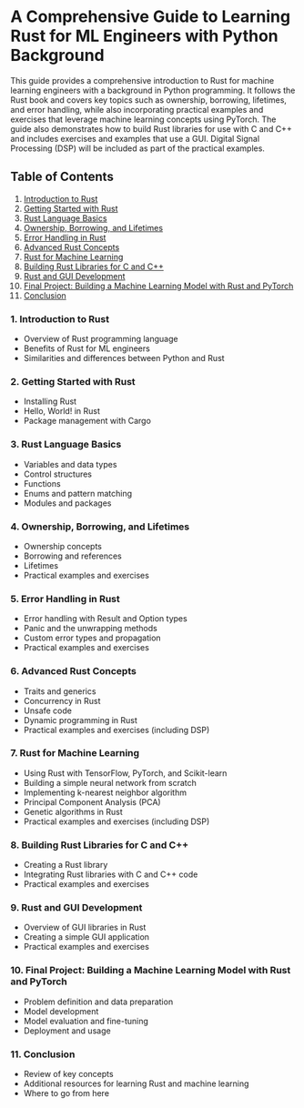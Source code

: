 # A Comprehensive Guide to Learning Rust for ML Engineers with Python Background

This guide provides a comprehensive introduction to Rust for machine learning engineers with a background in Python programming. It follows the Rust book and covers key topics such as ownership, borrowing, lifetimes, and error handling, while also incorporating practical examples and exercises that leverage machine learning concepts using PyTorch. The guide also demonstrates how to build Rust libraries for use with C and C++ and includes exercises and examples that use a GUI. Digital Signal Processing (DSP) will be included as part of the practical examples.

## Table of Contents

1. [Introduction to Rust](#introduction-to-rust)
2. [Getting Started with Rust](#getting-started-with-rust)
3. [Rust Language Basics](#rust-language-basics)
4. [Ownership, Borrowing, and Lifetimes](#ownership-borrowing-and-lifetimes)
5. [Error Handling in Rust](#error-handling-in-rust)
6. [Advanced Rust Concepts](#advanced-rust-concepts)
7. [Rust for Machine Learning](#rust-for-machine-learning)
8. [Building Rust Libraries for C and C++](#building-rust-libraries-for-c-and-c++)
9. [Rust and GUI Development](#rust-and-gui-development)
10. [Final Project: Building a Machine Learning Model with Rust and PyTorch](#final-project)
11. [Conclusion](#conclusion)

### 1. Introduction to Rust <a name="introduction-to-rust"></a>
   - Overview of Rust programming language
   - Benefits of Rust for ML engineers
   - Similarities and differences between Python and Rust

### 2. Getting Started with Rust <a name="getting-started-with-rust"></a>
   - Installing Rust
   - Hello, World! in Rust
   - Package management with Cargo

### 3. Rust Language Basics <a name="rust-language-basics"></a>
   - Variables and data types
   - Control structures
   - Functions
   - Enums and pattern matching
   - Modules and packages

### 4. Ownership, Borrowing, and Lifetimes <a name="ownership-borrowing-and-lifetimes"></a>
   - Ownership concepts
   - Borrowing and references
   - Lifetimes
   - Practical examples and exercises

### 5. Error Handling in Rust <a name="error-handling-in-rust"></a>
   - Error handling with Result and Option types
   - Panic and the unwrapping methods
   - Custom error types and propagation
   - Practical examples and exercises

### 6. Advanced Rust Concepts <a name="advanced-rust-concepts"></a>
   - Traits and generics
   - Concurrency in Rust
   - Unsafe code
   - Dynamic programming in Rust
   - Practical examples and exercises (including DSP)

### 7. Rust for Machine Learning <a name="rust-for-machine-learning"></a>
   - Using Rust with TensorFlow, PyTorch, and Scikit-learn
   - Building a simple neural network from scratch
   - Implementing k-nearest neighbor algorithm
   - Principal Component Analysis (PCA)
   - Genetic algorithms in Rust
   - Practical examples and exercises (including DSP)

### 8. Building Rust Libraries for C and C++ <a name="building-rust-libraries-for-c-and-c++"></a>
   - Creating a Rust library
   - Integrating Rust libraries with C and C++ code
   - Practical examples and exercises

### 9. Rust and GUI Development <a name="rust-and-gui-development"></a>
   - Overview of GUI libraries in Rust
   - Creating a simple GUI application
   - Practical examples and exercises

### 10. Final Project: Building a Machine Learning Model with Rust and PyTorch <a name="final-project"></a>
   - Problem definition and data preparation
   - Model development
   - Model evaluation and fine-tuning
   - Deployment and usage

### 11. Conclusion <a name="conclusion"></a>
   - Review of key concepts
   - Additional resources for learning Rust and machine learning
   - Where to go from here
